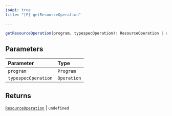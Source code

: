 ```yaml
---
jsApi: true
title: "[F] getResourceOperation"

---
```

```ts
getResourceOperation(program, typespecOperation): ResourceOperation | undefined
```

## Parameters

| Parameter | Type |
| :------ | :------ |
| `program` | `Program` |
| `typespecOperation` | `Operation` |

## Returns

[`ResourceOperation`](Interface.ResourceOperation.md) \| `undefined`
